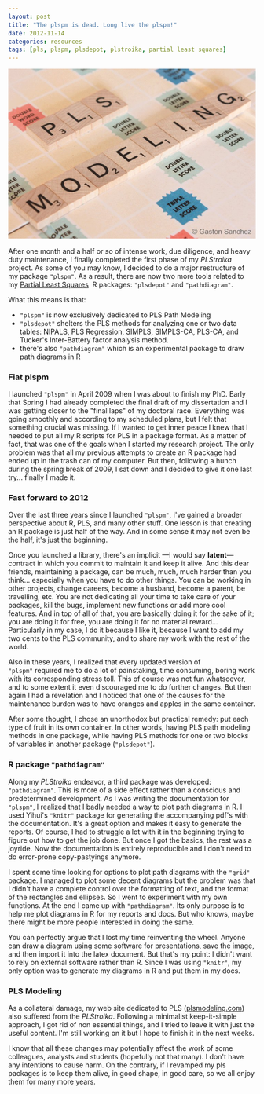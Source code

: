 ```yaml
---
layout: post
title: "The plspm is dead. Long live the plspm!"
date: 2012-11-14
categories: resources
tags: [pls, plspm, plsdepot, plstroika, partial least squares]
---
```


<img class="centered" src="/images/blog/pls_modeling.jpg" />

After one month and a half or so of intense work, due diligence, and heavy duty 
maintenance, I finally completed the first phase of my *PLStroika* project. 
As some of you may know, I decided to do a major restructure of my package ```"plspm"```. 
As a result, there are now two more tools related to my <a title="pls modeling" href="http://www.plsmodeling.com" target="_blank">Partial Least Squares</a> 
R packages: ```"plsdepot"``` and ```"pathdiagram"```.

What this means is that:

- ```"plspm"``` is now exclusively dedicated to PLS Path Modeling
- ```"plsdepot"``` shelters the PLS methods for analyzing one or two data tables: 
NIPALS, PLS Regression, SIMPLS, SIMPLS-CA, PLS-CA, and Tucker's Inter-Battery factor 
analysis method.
- there's also ```"pathdiagram"``` which is an experimental package to draw path diagrams in R


### Fiat plspm

I launched ```"plspm"``` in April 2009 when I was about to finish my PhD. Early that 
Spring I had already completed the final draft of my dissertation and I was getting 
closer to the "final laps" of my doctoral race. Everything was going smoothly and 
according to my scheduled plans, but I felt that something crucial was missing. If I 
wanted to get inner peace I knew that I needed to put all my R scripts for PLS in a 
package format. As a matter of fact, that was one of the goals when I started my 
research project. The only problem was that all my previous attempts to create an R 
package had ended up in the trash can of my computer. But then, following a hunch 
during the spring break of 2009, I sat down and I decided to give it one last try... 
finally I made it.


### Fast forward to 2012

Over the last three years since I launched ```"plspm"```, I've gained a broader 
perspective about R, PLS, and many other stuff. One lesson is that creating an R package 
is just half of the way. And in some sense it may not even be the half, it's just the 
beginning. 

Once you launched a library, there's an implicit &mdash;I would say **latent**&mdash; 
contract in which you commit to maintain it and keep it alive. And this dear friends, 
maintaining a package, can be much, much, much harder than you think... especially when 
you have to do other things. You can be working in other projects, change careers, 
become a husband, become a parent, be travelling, etc. You are not dedicating all your 
time to take care of your packages, kill the bugs, implement new functions or add more 
cool features. And in top of all of that, you are basically doing it for the sake of it; 
you are doing it for free, you are doing it for no material reward... Particularly in my 
case, I do it because I like it, because I want to add my two cents to the PLS community, 
and to share my work with the rest of the world.

Also in these years, I realized that every updated version of ```"plspm"``` required me 
to do a lot of painstaking, time consuming, boring work with its corresponding stress 
toll. This of course was not fun whatsoever, and to some extent it even discouraged me 
to do further changes. But then again I had a revelation and I noticed that one of the 
causes for the maintenance burden was to have oranges and apples in the same container. 

After some thought, I chose an unorthodox but practical remedy: put each type of fruit 
in its own container. In other words, having PLS path modeling methods in one package, 
while having PLS methods for one or two blocks of variables in another package 
(```"plsdepot"```).


### R package ```"pathdiagram"```

Along my *PLStroika* endeavor, a third package was developed: ```"pathdiagram"```. 
This is more of a side effect rather than a conscious and predetermined development. 
As I was writing the documentation for ```"plspm"```, I realized that I badly needed 
a way to plot path diagrams in R. I used Yihui's ```"knitr"``` package for generating 
the accompanying pdf's with the documentation. It's a great option and makes it easy 
to generate the reports. Of course, I had to struggle a lot with it in the beginning 
trying to figure out how to get the job done. But once I got the basics, the rest was 
a joyride. Now the documentation is entirely reproducible and I don't need to do 
error-prone copy-pastyings anymore.

I spent some time looking for options to plot path diagrams with the ```"grid"``` package. 
I managed to plot some decent diagrams but the problem was that I didn't have a complete 
control over the formatting of text, and the format of the rectangles and ellipses. So 
I went to experiment with my own functions. At the end I came up with ```"pathdiagram"```. 
Its only purpose is to help me plot diagrams in R for my reports and docs. But who knows, 
maybe there might be more people interested in doing the same. 

You can perfectly argue that I lost my time reinventing the wheel. Anyone can draw a 
diagram using some software for presentations, save the image, and then import it into 
the latex document. But that's my point: I didn't want to rely on external software 
rather than R. Since I was using ```"knitr"```, my only option was to generate my 
diagrams in R and put them in my docs.


### PLS Modeling

As a collateral damage, my web site dedicated to PLS (<a title="pls modeling" href="http://www.plsmodeling.com" target="_blank">plsmodeling.com</a>) 
also suffered from the *PLStroika*. Following a minimalist keep-it-simple approach, I 
got rid of non essential things, and I tried to leave it with just the useful content. 
I'm still working on it but I hope to finish it in the next weeks.

I know that all these changes may potentially affect the work of some colleagues, 
analysts and students (hopefully not that many). I don't have any intentions to cause 
harm. On the contrary, if I revamped my pls packages is to keep them alive, in good 
shape, in good care, so we all enjoy them for many more years.